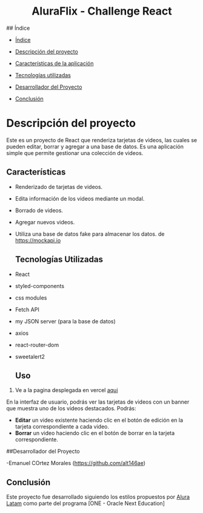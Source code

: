 <h1 align="center">AluraFlix - Challenge React</h1>
## Índice

- [Índice](#índice)

- [Descripción del proyecto](#descripción-del-proyecto)

- [Características de la aplicación](#características)

- [Tecnologías utilizadas](#tecnologías-utilizadas)
  
- [Desarrollador del Proyecto](#/Desarrollador-del-Proyecto)

- [Conclusión](#conclusión)

# Descripción del proyecto

Este es un proyecto de React que renderiza tarjetas de videos, las cuales se pueden editar, borrar y agregar a una base de datos. Es una aplicación simple que permite gestionar una colección de videos.

## Características

- Renderizado de tarjetas de videos.
- Edita información de los videos mediante un modal.
- Borrado de videos.
- Agregar nuevos videos.
- Utiliza una base de datos fake para almacenar los datos. de https://mockapi.io

  ## Tecnologías Utilizadas

- React
- styled-components
- css modules
- Fetch API
- my JSON server (para la base de datos)
- axios
- react-router-dom
- sweetalert2

  ## Uso

1. Ve a la pagina desplegada en vercel [aqui](https://alura-flix-ten-sandy.vercel.app/)

En la interfaz de usuario, podrás ver las tarjetas de videos con un banner que muestra uno de los videos destacados. Podrás:

- **Editar** un video existente haciendo clic en el botón de edición en la tarjeta correspondiente a cada video.
- **Borrar** un video haciendo clic en el botón de borrar en la tarjeta correspondiente.

##Desarrollador del Proyecto

-Emanuel COrtez Morales (https://github.com/alt146ae)
## Conclusión

Este proyecto fue desarrollado siguiendo los estilos propuestos por [Alura Latam](https://www.aluracursos.com/) como parte del programa [ONE - Oracle Next Education]
